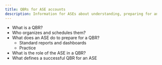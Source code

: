 ```yaml
---
title: QBRs for ASE accounts
description: Information for ASEs about understanding, preparing for and delivering QBRs
---
```


- What is a QBR?
- Who organizes and schedules them?
- What does an ASE do to prepare for a QBR?
  - Standard reports and dashboards
  - Practice
- What is the role of the ASE in a QBR?
- What defines a successful QBR for an ASE
